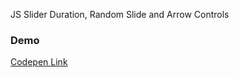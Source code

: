 JS Slider Duration, Random Slide and Arrow Controls

### Demo

[Codepen Link](https://codepen.io/natkah/pen/yLppXQY)